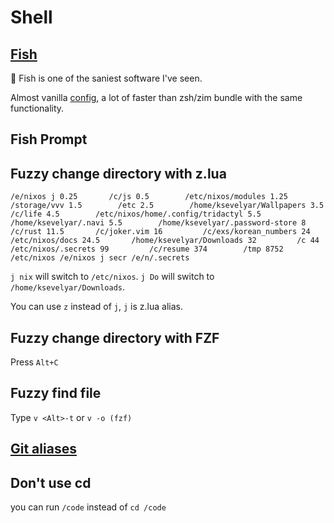 # Shell

##  [Fish](https://fishshell.com/)

💜 Fish is one of the saniest software I've seen.

Almost vanilla [config](https://github.com/ksevelyar/dotfiles/blob/master/home/.config/fish/config.fish), a lot of faster than zsh/zim bundle with the same functionality.

## Fish Prompt

## Fuzzy change directory with z.lua

`/e/nixos j
0.25       /c/js
0.5        /etc/nixos/modules
1.25       /storage/vvv
1.5        /etc
2.5        /home/ksevelyar/Wallpapers
3.5        /c/life
4.5        /etc/nixos/home/.config/tridactyl
5.5        /home/ksevelyar/.navi
5.5        /home/ksevelyar/.password-store
8          /c/rust
11.5       /c/joker.vim
16         /c/exs/korean_numbers
24         /etc/nixos/docs
24.5       /home/ksevelyar/Downloads
32         /c
44         /etc/nixos/.secrets
99         /c/resume
374        /tmp
8752       /etc/nixos
/e/nixos j secr
/e/n/.secrets`

`j nix` will switch to `/etc/nixos`.
`j Do` will switch to `/home/ksevelyar/Downloads`.

You can use `z` instead of `j`, `j` is z.lua alias.

## Fuzzy change directory with FZF

Press `Alt+C`

## Fuzzy find file

Type `v <Alt>-t` or `v -o (fzf)`

## [Git aliases](https://github.com/ksevelyar/dotfiles/blob/master/home/.config/fish/functions/git_aliases.fish)

## Don't use cd

you can run `/code` instead of `cd /code`
